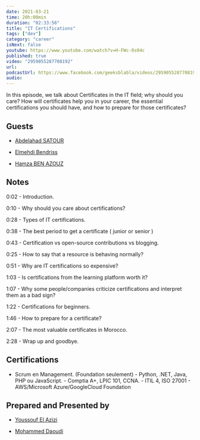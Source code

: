 ```yaml
---
date: 2021-03-21
time: 20h:00min
duration: "02:33:56"
title: "IT Certifications"
tags: ["dev"]
category: "career"
isNext: false
youtube: https://www.youtube.com/watch?v=H-FWc-0s04c
published: true
video: "2959055287708192"
url:
podcastUrl: https://www.facebook.com/geeksblabla/videos/2959055287708192/
audio:
---
```


In this episode, we talk about Certificates in the IT field; why should you care? How will certificates help you in your career, the essential certifications you should have, and how to prepare for those certificates?

## Guests

- [Abdelahad SATOUR](https://www.linkedin.com/in/adsatour/)

- [Elmehdi Bendriss](http://ma.linkedin.com/in/bendriss/)

- [Hamza BEN AZOUZ](https://www.linkedin.com/in/hamzabenazouz)

## Notes

0:02 - Introduction.

0:10 - Why should you care about certifications?

0:28 - Types of IT certifications.

0:38 - The best period to get a certificate ( junior or senior )

0:43 - Certification vs open-source contributions vs blogging.

0:25 - How to say that a resource is behaving normally?

0:51 - Why are IT certifications so expensive?

1:03 - Is certifications from the learning platform worth it?

1:07 - Why some people/companies criticize certifications and interpret them as a bad sign?

1:22 - Certifications for beginners.

1:46 - How to prepare for a certificate?

2:07 - The most valuable certificates in Morocco.

2:28 - Wrap up and goodbye.

## Certifications

- Scrum en Management. (Foundation seulement) - Python, .NET, Java, PHP ou JavaScript. - Comptia A+, LPIC 101, CCNA. - ITIL 4, ISO 27001 - AWS/Microsoft Azure/GoogleCloud Foundation

## Prepared and Presented by

- [Youssouf El Azizi](https://elazizi.com/)

- [Mohammed Daoudi](https://twitter.com/MIduoad)

